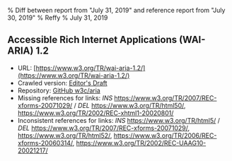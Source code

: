 % Diff between report from "July 31, 2019" and reference report from "July 30, 2019"
% Reffy
% July 31, 2019

## Accessible Rich Internet Applications (WAI-ARIA) 1.2

- URL: [https://www.w3.org/TR/wai-aria-1.2/](https://www.w3.org/TR/wai-aria-1.2/)
- Crawled version: [Editor's Draft](https://rawgit.com/w3c/aria/master/)
- Repository: [GitHub w3c/aria](https://github.com/w3c/aria)
- Missing references for links: *INS* https://www.w3.org/TR/2007/REC-xforms-20071029/ / *DEL* https://www.w3.org/TR/html50/, https://www.w3.org/TR/2002/REC-xhtml1-20020801/
- Inconsistent references for links: *INS* https://www.w3.org/TR/html5/ / *DEL* https://www.w3.org/TR/2007/REC-xforms-20071029/, https://www.w3.org/TR/html52/, https://www.w3.org/TR/2006/REC-xforms-20060314/, https://www.w3.org/TR/2002/REC-UAAG10-20021217/


